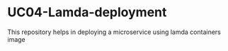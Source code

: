 # UC04-Lamda-deployment
This repository helps in deploying a microservice using lamda containers image

